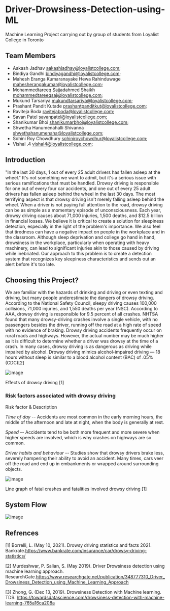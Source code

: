 # Driver-Drowsiness-Detection-using-ML
Machine Learning Project carrying out by group of students from Loyalist College in Toronto

## Team Members
- Aakash Jadhav <aakashjadhav@loyalistcollege.com>;
- Bindiya Gandhi <bindiyagandhi@loyalistcollege.com>;
- Mahesh Eranga Kumaranayake Hewa Rahinduwage <mahesherangakumar@loyalistcollege.com>;
- Mohammedtareeq Sajjadahmed Shaikh <mohammedtareeqsaj@loyalistcollege.com>;
- Mukund Tarsariya <mukundtarsariya@loyalistcollege.com>;
- Prashant Pandit Kutade <prashantpanditkut@loyalistcollege.com>;
- Raviteja Boda <ravitejaboda@loyalistcollege.com>;
- Savan Patel <savanpatel@loyalistcollege.com>;
- Shanikumar Bhoi <shanikumarbhoi@loyalistcollege.com>;
- Shwetha Hanumenahalli Shivanna <shwethahanumenaha@loyalistcollege.com>;
- Sohini Roy Chowdhury <sohiniroychowdhur@loyalistcollege.com>;
- Vishal .4 <vishal4@loyalistcollege.com>;

## Introduction
"In the last 30 days, 1 out of every 25 adult drivers has fallen asleep at the wheel."
It's not something we want to admit, but it's a serious issue with serious ramifications that must be handled. Drowsy driving is responsible for one out of every four car accidents, and one out of every 25 adult drivers has fallen asleep behind the wheel in the last 30 days. The most terrifying aspect is that drowsy driving isn't merely falling asleep behind the wheel. When a driver is not paying full attention to the road, drowsy driving can be as simple as a momentary episode of unconsciousness. Each year, drowsy driving causes about 71,000 injuries, 1,500 deaths, and $12.5 billion in financial losses. We believe it is critical to create a solution for sleepiness detection, especially in the light of the problem's importance.
We also feel that tiredness can have a negative impact on people in the workplace and in the classroom. Although sleep deprivation and college go hand in hand, drowsiness in the workplace, particularly when operating with heavy machinery, can lead to significant injuries akin to those caused by driving while inebriated.
Our approach to this problem is to create a detection system that recognizes key sleepiness characteristics and sends out an alert before it's too late.

## Choosing this Project?
We are familiar with the hazards of drinking and driving or even texting and driving, but many people underestimate the dangers of drowsy driving. According to the National Safety Council, sleepy driving causes 100,000 collisions, 71,000 injuries, and 1,550 deaths per year (NSC). According to AAA, drowsy driving is responsible for 9.5 percent of all crashes.
NHTSA found that many drowsy-driving crashes involve a single vehicle, with no passengers besides the driver, running off the road at a high rate of speed with no evidence of braking. Drowsy driving accidents frequently occur on rural roads and highways.
However, the actual number may be much higher as it is difficult to determine whether a driver was drowsy at the time of a crash. In many cases, drowsy driving is as dangerous as driving while impaired by alcohol.
Drowsy driving mimics alcohol-impaired driving — 18 hours without sleep is similar to a blood alcohol content (BAC) of .05% (CDC)[2]

![image](https://user-images.githubusercontent.com/98721095/156837705-1e35f953-181d-4a07-ba76-f5678ba52e93.png)

Effects of drowsy driving [1]

### Risk factors associated with drowsy driving
Risk factor & Description

_Time of day_ -- Accidents are most common in the early morning hours, the middle of the afternoon and late at night, when the body is generally at rest.

_Speed_ -- Accidents tend to be both more frequent and more severe when higher speeds are involved, which is why crashes on highways are so common.

_Driver habits and behaviour_ -- Studies show that drowsy drivers brake less, severely hampering their ability to avoid an accident. Many times, cars veer off the road and end up in embankments or wrapped around surrounding objects.

![image](https://user-images.githubusercontent.com/98721095/156838199-81153ba9-16ec-47ee-a4e3-45ff997f600d.png)

Line graph of fatal crashes and fatalities involved drowsy driving [1]

## System Flow

![image](https://user-images.githubusercontent.com/98721095/156838311-ddb61c51-36d6-42b5-b9ec-f9ffb55c8f60.png)


## Refrences
[1] Borrelli, L. (May 10, 2021). Drowsy driving statistics and facts 2021. Bankrate.https://www.bankrate.com/insurance/car/drowsy-driving-statistics/

[2] Murdeshwar, P. Salian, S. (May 2019). Driver Drowsiness detection using machine learning approach. ResearchGate.https://www.researchgate.net/publication/348777310_Driver_Drowsiness_Detection_using_Machine_Learning_Approach

[3] Zhong, G. (Dec 13, 2019). Drowsiness Detection with Machine learning. TDS.
https://towardsdatascience.com/drowsiness-detection-with-machine-learning-765a16ca208a

